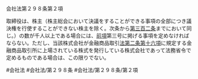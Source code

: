 会社法第２９８条第２項

取締役は、株主（株主総会において決議をすることができる事項の全部につき議決権を行使することができない株主を除く。次条から[第三百二条](会社法＿＿＿＿第３０２条)までにおいて同じ。）の数が千人以上である場合には、[前項](会社法＿＿＿＿第２９８条第１項)第三号に掲げる事項を定めなければならない。ただし、当該株式会社が金融商品取引[法第二条第十六項](会社法＿＿＿＿第２条第１６項)に規定する金融商品取引所に上場されている株式を発行している株式会社であって法務省令で定めるものである場合は、この限りでない。

#会社法
#会社法/第２９８条
#会社法/第２９８条/第２項
